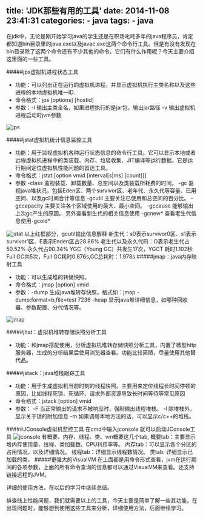 title: 'JDK那些有用的工具'
date: 2014-11-08 23:41:31
categories:
	- java
tags:
	- java
---

在jdk中，无论是刚开始学习java的学生还是在职场叱咤多年的java程序员，肯定都知道bin目录里的java.exe以及javac.exe这两个命令行工具。但是有没有发现在bin目录除了这两个命令还有不少其他的命令。它们有什么作用呢？今天主要介绍这里面的一些工具。

#####jps虚拟机进程状态工具
* 功能：可以列出正在运行的虚拟机进程，并显示虚拟机执行主类名称以及这些进程的本地虚拟机唯一ID.
* 命令格式：jps [options] [hostid]
* 参数：-l 输出主类全名，如果进程执行的是jar包，输出jar路径  -v 输出虚拟机进程启动时jvm参数

![jps](http://yywang.qiniudn.com/tools-jps.png)<!--more-->

#####jstat虚拟机统计信息监控工具
* 功能：用于监视虚拟机各种运行状态信息的命令行工具。它可以显示本地或者远程虚拟机进程中的类装载、内存、垃圾收集、JIT编译等运行数据。它是运行期间定位虚拟机性能问题的首选工具。
* 命令格式：jstat [option vmid [interval[s|ms] [count]]]
* 参数
  -class 监视装载、卸载数量、总空间以及类装载所耗费的时间。
  -gc 监视java堆状况，包括Eden区、两个survivor区、老年代、永久代等容量、已用空间、以及gc时间合计等信息
  -gcutil 主要关注已使用和总空间的百分比。
  -gccapacity 主要关注各个区域使用的最大、最小空间。
  -gccause 能够输出上次gc产生的原因。
  另外查看新生代的相关信息使用 -gcnew* 查看老生代信息使用-gcold*

![jstat](http://yywang.qiniudn.com/tools-jstat.png)
以上红框部分，gcutil输出信息解释
新生代：s0表示survivor0区、s1表示survivor1区、E表示Enden区占28.86%
老生代以及永久代码：O表示老生代占50.52% 永久代占90.34%
YGC（Young GC）共发生17次，YGCT 耗时1.102秒 Full GC共5次，Full GC耗时0.876s,GC总耗时：1.978s
#####jmap：java内存映射工具
* 功能：可以生成堆的转储快照。
* 命令格式：jmap [option] vmid
* 参数：-dump 生成java堆转存快照，格式如：jmap -dump:format=b,file=test 7236
        -heap 显示java堆详细信息，如哪种回收器、参数配置、分代情况等。

![jmap](http://yywang.qiniudn.com/tools-jmap.png)

#####jhat：虚拟机堆转存储快照分析工具
* 功能：和jmap搭配使用，分析虚拟机堆转存储快照分析工具，内置了微型http服务器，生成的分析结果后使用浏览器查看。功能比较简陋，尽量使用其他替代品。

#####jstack：java堆栈跟踪工具
* 功能：用于生成虚拟机当前时刻的线程快照。主要用来定位线程长时间停顿的原因，比如线程死锁、死循环、请求外部资源导致长时间等待等常见原因
* 命令格式：jstack [option] vmid
* 参数：
  -F 当正常输出的请求不被响应时，强制输出线程堆栈。
  -l 除堆栈外，显示关于锁的附加信息
  -m 如果调用本地方法的话，可以显示c/c++的堆栈。

#####JConsole虚拟机监控工具
在cmd中输入jconsole 就可以启动JConsole工具
![jconsole](http://yywang.qiniudn.com/JConsole.png)
有概要、内存、线程、类、vm概要这几个tab,
概要tab：主要显示堆内存使用量、线程、类加载数、CPU利用率等。
内存tab：可以显示各个分区的占用情况，以及详细情况。
线程tab：详细显示线程数情况。
类tab: 详细显示已加载的类。
#####更强大的VisualVM
在上面都是用命令形式查看，jvm在运行期间的各项参数，上面的所有命令查询的信息都可以通过VisualVM来查看。还支持链接远程的JVM。


详细的使用方法，在以后的学习中继续总结。

排查线上性能问题，我们就需要以上的工具，今天主要是简单了解一些其功能，在出现问题时，能够想到使用这些工具来分析，详细使用方法，后面继续学习。
